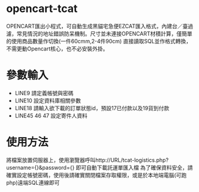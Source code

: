 # opencart-tcat
OPENCART匯出小程式，可自動生成黑貓宅急便EZCAT匯入格式，內建台／臺過濾，常見情況的地址錯誤防呆機制。尺寸並未連接OPENCART材積計算，僅簡單的使用商品數量作切換(一件60cmm,2-4件90cm) 
直接讀取SQL並作格式轉換，不需更動Opencart核心，也不必安裝外掛。

# 參數輸入
- LINE9 請定義帳號與密碼
- LINE10 設定資料庫相關參數
- LINE18 請輸入欲下載的訂單狀態id，預設17已付款以及19貨到付款
- LINE45 46 47 設定寄件人資料


# 使用方法
將檔案放置伺服器上，使用瀏覽器呼叫http://URL/tcat-logistics.php?username={}&password={} 即可自動下載託運單匯入檔
為了確保資料安全，請確實設定帳號密碼，使用後請確實關閉檔案存取權限，或是於本地端電腦(可跑php)遠端SQL連線即可
